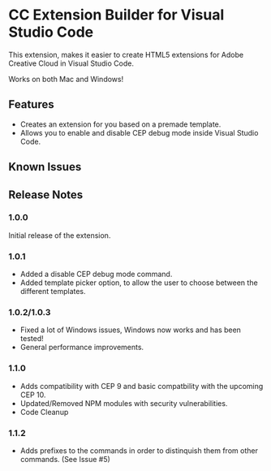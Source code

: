 # CC Extension Builder for Visual Studio Code

This extension, makes it easier to create HTML5 extensions for Adobe Creative Cloud in Visual Studio Code.

Works on both Mac and Windows!

## Features

- Creates an extension for you based on a premade template.
- Allows you to enable and disable CEP debug mode inside Visual Studio Code.

## Known Issues

## Release Notes

### 1.0.0

Initial release of the extension.

### 1.0.1

- Added a disable CEP debug mode command.
- Added template picker option, to allow the user to choose between the different templates.

### 1.0.2/1.0.3
- Fixed a lot of Windows issues, Windows now works and has been tested!
- General performance improvements.

### 1.1.0
- Adds compatibility with CEP 9 and basic compatbility with the upcoming CEP 10.
- Updated/Removed NPM modules with security vulnerabilities.
- Code Cleanup

### 1.1.2
- Adds prefixes to the commands in order to distinquish them from other commands. (See Issue #5)